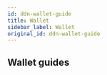 ```yaml
---
id: ddn-wallet-guide
title: Wallet
sidebar_label: Wallet
original_id: ddn-wallet-guide
---
```


## Wallet guides